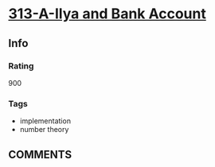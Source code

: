 # [313-A-Ilya and Bank Account](https://codeforces.com/problemset/problem/313/A)

## Info

### Rating

900

### Tags

- implementation
- number theory

## __COMMENTS__

> 
